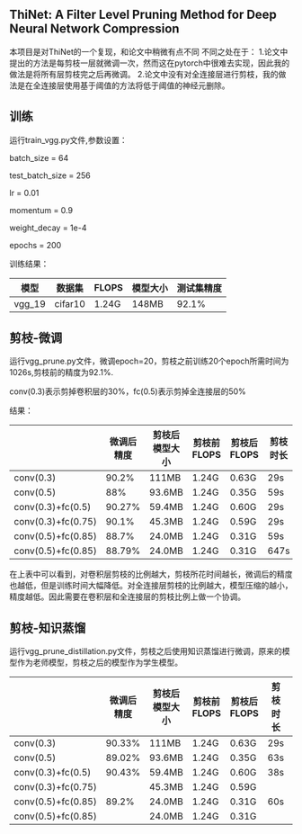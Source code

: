 ## ThiNet: A Filter Level Pruning Method for Deep Neural Network Compression
本项目是对ThiNet的一个复现，和论文中稍微有点不同
不同之处在于：
1.论文中提出的方法是每剪枝一层就微调一次，然而这在pytorch中很难去实现，因此我的做法是将所有层剪枝完之后再微调。
2.论文中没有对全连接层进行剪枝，我的做法是在全连接层使用基于阈值的方法将低于阈值的神经元删除。

## 训练

运行train_vgg.py文件,参数设置：

batch_size = 64

test_batch_size = 256

lr = 0.01

momentum = 0.9

weight_decay = 1e-4

epochs = 200

训练结果：

| 模型   | 数据集  | FLOPS | 模型大小 | 测试集精度 |
| ------ | ------- | ----- | -------- | ---------- |
| vgg_19 | cifar10 | 1.24G | 148MB    | 92.1%      |

## 剪枝-微调

运行vgg_prune.py文件，微调epoch=20，剪枝之前训练20个epoch所需时间为1026s,剪枝前的精度为92.1%.

conv(0.3)表示剪掉卷积层的30%，fc(0.5)表示剪掉全连接层的50%

结果：

|                    | 微调后精度 | 剪枝后模型大小 | 剪枝前FLOPS | 剪枝后FLOPS | 剪枝时长 | 微调时长 | m    |
| ------------------ | ---------- | -------------- | ----------- | ----------- | -------- | -------- | ---- |
| conv(0.3)          | 90.2%      | 111MB          | 1.24G       | 0.63G       | 29s      | 723s     | 16   |
| conv(0.5)          | 88%        | 93.6MB         | 1.24G       | 0.35G       | 59s      | 574s     | 16   |
| conv(0.3)+fc(0.5)  | 90.27%     | 59.4MB         | 1.24G       | 0.60G       | 29s      | 650s     | 16   |
| conv(0.3)+fc(0.75) | 90.1%      | 45.3MB         | 1.24G       | 0.59G       | 29s      | 649s     | 16   |
| conv(0.5)+fc(0.85) | 88.7%      | 24.0MB         | 1.24G       | 0.31G       | 59s      | 570s     | 16   |
| conv(0.5)+fc(0.85) | 88.79%     | 24.0MB         | 1.24G       | 0.31G       | 647s     | 552s     | 256  |

在上表中可以看到，对卷积层剪枝的比例越大，剪枝所花时间越长，微调后的精度也越低，但是训练时间大幅降低。对全连接层剪枝的比例越大，模型压缩的越小，精度越低。因此需要在卷积层和全连接层的剪枝比例上做一个协调。

## 剪枝-知识蒸馏

运行vgg_prune_distillation.py文件，剪枝之后使用知识蒸馏进行微调，原来的模型作为老师模型，剪枝之后的模型作为学生模型。

|                    | 微调后精度 | 剪枝后模型大小 | 剪枝前FLOPS | 剪枝后FLOPS | 剪枝时长 | 微调时长 | m    |
| ------------------ | ---------- | -------------- | ----------- | ----------- | -------- | -------- | ---- |
| conv(0.3)          | 90.33%     | 111MB          | 1.24G       | 0.63G       | 29s      | 934s     | 16   |
| conv(0.5)          | 89.02%     | 93.6MB         | 1.24G       | 0.35G       | 63s      | 794s     | 16   |
| conv(0.3)+fc(0.5)  | 90.43%     | 59.4MB         | 1.24G       | 0.60G       | 38s      | 1040s    | 16   |
| conv(0.3)+fc(0.75) |            | 45.3MB         | 1.24G       | 0.59G       |          |          | 16   |
| conv(0.5)+fc(0.85) | 89.2%      | 24.0MB         | 1.24G       | 0.31G       | 60s      | 773s     | 16   |
| conv(0.5)+fc(0.85) |            | 24.0MB         | 1.24G       | 0.31G       |          |          | 256  |